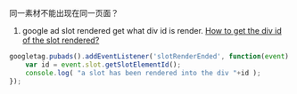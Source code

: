 同一素材不能出现在同一页面？

1. google ad slot rendered get what div id is render.
[How to get the div id of the slot rendered? ](https://productforums.google.com/forum/#!msg/dfp/GfGELAzSISA/kxYUT3rUAwAJ)

```js
googletag.pubads().addEventListener('slotRenderEnded', function(event) {
	var id = event.slot.getSlotElementId();
	console.log( "a slot has been rendered into the div "+id );
});
```
